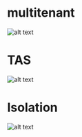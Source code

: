 # multitenant
![alt text](https://github.com/mahesh-dilhan/multitenant/blob/main/multi-tenant-TAS-v1.png)

# TAS
![alt text](https://github.com/mahesh-dilhan/multitenant/blob/main/multitenant-TAS-v4.png)

# Isolation
![alt text](https://github.com/mahesh-dilhan/multitenant/blob/main/multi-tenant-isolation-v6.png)
